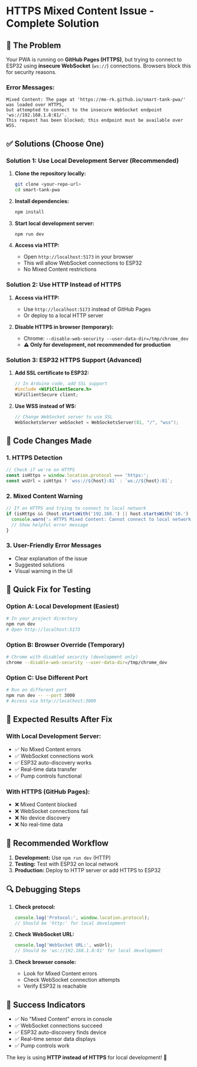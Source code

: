 # HTTPS Mixed Content Issue - Complete Solution

## 🚨 **The Problem**

Your PWA is running on **GitHub Pages (HTTPS)**, but trying to connect to ESP32 using **insecure WebSocket** (`ws://`) connections. Browsers block this for security reasons.

### **Error Messages:**
```
Mixed Content: The page at 'https://me-rk.github.io/smart-tank-pwa/' was loaded over HTTPS, 
but attempted to connect to the insecure WebSocket endpoint 'ws://192.168.1.8:81/'. 
This request has been blocked; this endpoint must be available over WSS.
```

## ✅ **Solutions (Choose One)**

### **Solution 1: Use Local Development Server (Recommended)**

1. **Clone the repository locally:**
   ```bash
   git clone <your-repo-url>
   cd smart-tank-pwa
   ```

2. **Install dependencies:**
   ```bash
   npm install
   ```

3. **Start local development server:**
   ```bash
   npm run dev
   ```

4. **Access via HTTP:**
   - Open `http://localhost:5173` in your browser
   - This will allow WebSocket connections to ESP32
   - No Mixed Content restrictions

### **Solution 2: Use HTTP Instead of HTTPS**

1. **Access via HTTP:**
   - Use `http://localhost:5173` instead of GitHub Pages
   - Or deploy to a local HTTP server

2. **Disable HTTPS in browser (temporary):**
   - Chrome: `--disable-web-security --user-data-dir=/tmp/chrome_dev`
   - **⚠️ Only for development, not recommended for production**

### **Solution 3: ESP32 HTTPS Support (Advanced)**

1. **Add SSL certificate to ESP32:**
   ```cpp
   // In Arduino code, add SSL support
   #include <WiFiClientSecure.h>
   WiFiClientSecure client;
   ```

2. **Use WSS instead of WS:**
   ```cpp
   // Change WebSocket server to use SSL
   WebSocketsServer webSocket = WebSocketsServer(81, "/", "wss");
   ```

## 🔧 **Code Changes Made**

### **1. HTTPS Detection**
```typescript
// Check if we're on HTTPS
const isHttps = window.location.protocol === 'https:';
const wsUrl = isHttps ? `wss://${host}:81` : `ws://${host}:81`;
```

### **2. Mixed Content Warning**
```typescript
// If on HTTPS and trying to connect to local network
if (isHttps && (host.startsWith('192.168.') || host.startsWith('10.') || host.startsWith('172.'))) {
  console.warn('⚠️ HTTPS Mixed Content: Cannot connect to local network from HTTPS site');
  // Show helpful error message
}
```

### **3. User-Friendly Error Messages**
- Clear explanation of the issue
- Suggested solutions
- Visual warning in the UI

## 🚀 **Quick Fix for Testing**

### **Option A: Local Development (Easiest)**
```bash
# In your project directory
npm run dev
# Open http://localhost:5173
```

### **Option B: Browser Override (Temporary)**
```bash
# Chrome with disabled security (development only)
chrome --disable-web-security --user-data-dir=/tmp/chrome_dev
```

### **Option C: Use Different Port**
```bash
# Run on different port
npm run dev -- --port 3000
# Access via http://localhost:3000
```

## 📱 **Expected Results After Fix**

### **With Local Development Server:**
- ✅ No Mixed Content errors
- ✅ WebSocket connections work
- ✅ ESP32 auto-discovery works
- ✅ Real-time data transfer
- ✅ Pump controls functional

### **With HTTPS (GitHub Pages):**
- ❌ Mixed Content blocked
- ❌ WebSocket connections fail
- ❌ No device discovery
- ❌ No real-time data

## 🎯 **Recommended Workflow**

1. **Development:** Use `npm run dev` (HTTP)
2. **Testing:** Test with ESP32 on local network
3. **Production:** Deploy to HTTP server or add HTTPS to ESP32

## 🔍 **Debugging Steps**

1. **Check protocol:**
   ```javascript
   console.log('Protocol:', window.location.protocol);
   // Should be 'http:' for local development
   ```

2. **Check WebSocket URL:**
   ```javascript
   console.log('WebSocket URL:', wsUrl);
   // Should be 'ws://192.168.1.8:81' for local development
   ```

3. **Check browser console:**
   - Look for Mixed Content errors
   - Check WebSocket connection attempts
   - Verify ESP32 is reachable

## 🎉 **Success Indicators**

- ✅ No "Mixed Content" errors in console
- ✅ WebSocket connections succeed
- ✅ ESP32 auto-discovery finds device
- ✅ Real-time sensor data displays
- ✅ Pump controls work

The key is using **HTTP instead of HTTPS** for local development! 🚀
